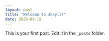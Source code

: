 ```yaml
---
layout: post
title: "Welcome to Jekyll!"
date: 2025-09-15
---
```


This is your first post. Edit it in the `_posts` folder.
